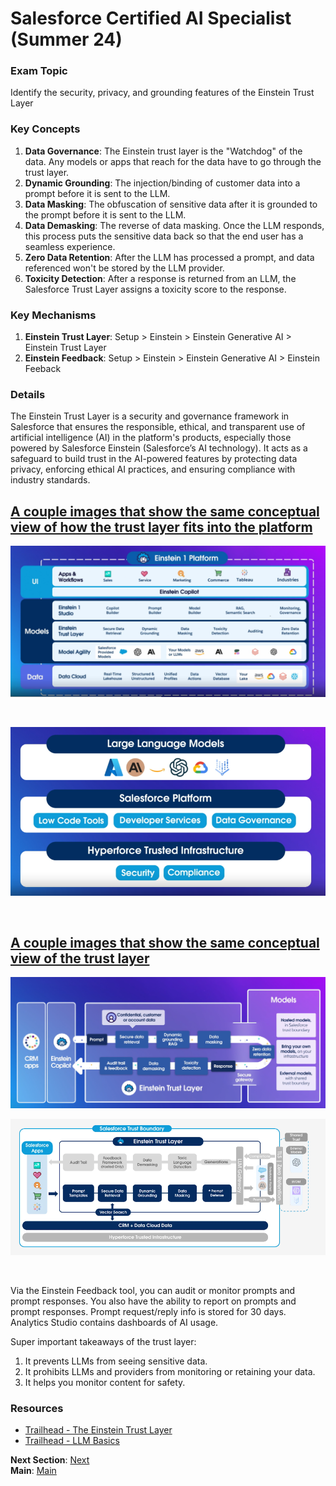 # Salesforce Certified AI Specialist (Summer 24)

### Exam Topic
Identify the security, privacy, and grounding features of the Einstein Trust Layer

### Key Concepts
1. **Data Governance**: The Einstein trust layer is the "Watchdog" of the data. Any models or apps that reach for the data have to go through the trust layer. 
2. **Dynamic Grounding**: The injection/binding of customer data into a prompt before it is sent to the LLM.
3. **Data Masking**: The obfuscation of sensitive data after it is grounded to the prompt before it is sent to the LLM.
4. **Data Demasking**: The reverse of data masking. Once the LLM responds, this process puts the sensitive data back so that the end user has a seamless experience.
5. **Zero Data Retention**: After the LLM has processed a prompt, and data referenced won't be stored by the LLM provider.
6. **Toxicity Detection**: After a response is returned from an LLM, the Salesforce Trust Layer assigns a toxicity score to the response. 

### Key Mechanisms
1. **Einstein Trust Layer**: Setup > Einstein > Einstein Generative AI > Einstein Trust Layer
2. **Einstein Feedback**: Setup > Einstein > Einstein Generative AI > Einstein Feeback

### Details

The Einstein Trust Layer is a security and governance framework in Salesforce that ensures the responsible, ethical, and transparent use of artificial intelligence (AI) in the platform's products, especially those powered by Salesforce Einstein (Salesforce’s AI technology). It acts as a safeguard to build trust in the AI-powered features by protecting data privacy, enforcing ethical AI practices, and ensuring compliance with industry standards.

## <u>A couple images that show the same conceptual view of how the trust layer fits into the platform</u>
![Where the Einstein Trust Layer fits into the application stack.](../files/Layers.png)

<br />

![LLMs can be external to the platform](../files/Layers%202.png)

<br />

## <u>A couple images that show the same conceptual view of the trust layer</u>
![Gen AI data flow through the trust layer](../files/data%20flow%201.png)

![Gen AI data flow through the trust layer](../files/Layers%203.png)

<br />

Via the Einstein Feedback tool, you can audit or monitor prompts and prompt responses.
You also have the ability to report on prompts and prompt responses.
Prompt request/reply info is stored for 30 days.
Analytics Studio contains dashboards of AI usage.

Super important takeaways of the trust layer:
1. It prevents LLMs from seeing sensitive data.
2. It prohibits LLMs and providers from monitoring or retaining your data.
3. It helps you monitor content for safety.






### Resources
- [Trailhead - The Einstein Trust Layer](https://trailhead.salesforce.com/content/learn/modules/the-einstein-trust-layer?trail_id=drive-productivity-with-einstein-ai)
- [Trailhead - LLM Basics ](https://trailhead.salesforce.com/content/learn/modules/large-language-models)

**Next Section**: [Next](./1.2.md)<br />
**Main**: [Main](../README.md)